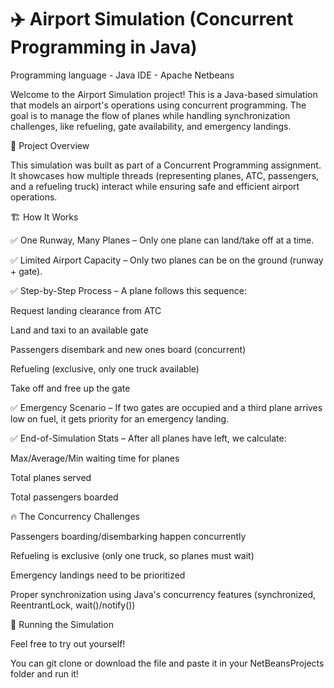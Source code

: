 # ✈️ Airport Simulation (Concurrent Programming in Java)

Programming language - Java    IDE - Apache Netbeans

Welcome to the Airport Simulation project! This is a Java-based simulation that models an airport's operations using concurrent programming. The goal is to manage the flow of planes while handling synchronization challenges, like refueling, gate availability, and emergency landings.


🌟 Project Overview

This simulation was built as part of a Concurrent Programming assignment. It showcases how multiple threads (representing planes, ATC, passengers, and a refueling truck) interact while ensuring safe and efficient airport operations.


🏗️ How It Works

✅ One Runway, Many Planes – Only one plane can land/take off at a time.

✅ Limited Airport Capacity – Only two planes can be on the ground (runway + gate).

✅ Step-by-Step Process – A plane follows this sequence:


Request landing clearance from ATC

Land and taxi to an available gate

Passengers disembark and new ones board (concurrent)

Refueling (exclusive, only one truck available)

Take off and free up the gate

✅ Emergency Scenario – If two gates are occupied and a third plane arrives low on fuel, it gets priority for an emergency landing.

✅ End-of-Simulation Stats – After all planes have left, we calculate:


Max/Average/Min waiting time for planes

Total planes served

Total passengers boarded

🔥 The Concurrency Challenges

Passengers boarding/disembarking happen concurrently

Refueling is exclusive (only one truck, so planes must wait)

Emergency landings need to be prioritized

Proper synchronization using Java's concurrency features (synchronized, ReentrantLock, wait()/notify())


🚀 Running the Simulation

Feel free to try out yourself! 

You can git clone or download the file and paste it in your NetBeansProjects folder and run it!

